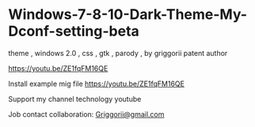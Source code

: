 # Windows-7-8-10-Dark-Theme-My-Dconf-setting-beta
theme , windows 2.0 , css , gtk , parody , by griggorii patent author

https://youtu.be/ZE1fqFM16QE

Install example mig file https://youtu.be/ZE1fqFM16QE

Support my channel technology youtube

Job contact collaboration: Griggorii@gmail.com
